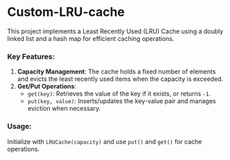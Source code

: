 # Custom-LRU-cache
This project implements a Least Recently Used (LRU) Cache using a doubly linked list and a hash map for efficient caching operations.

### Key Features:
1. **Capacity Management**: The cache holds a fixed number of elements and evicts the least recently used items when the capacity is exceeded.
2. **Get/Put Operations**: 
   - `get(key)`: Retrieves the value of the key if it exists, or returns `-1`.
   - `put(key, value)`: Inserts/updates the key-value pair and manages eviction when necessary.

### Usage:
Initialize with `LRUCache(capacity)` and use `put()` and `get()` for cache operations.
